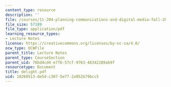 ```yaml
---
content_type: resource
description: ''
file: /courses/11-204-planning-communications-and-digital-media-fall-2004/10260513de5dc3075e772a952b79bcc5_delight.pdf
file_size: 57189
file_type: application/pdf
learning_resource_types:
- Lecture Notes
license: https://creativecommons.org/licenses/by-nc-sa/4.0/
ocw_type: OCWFile
parent_title: Lecture Notes
parent_type: CourseSection
parent_uid: 78bd4cd4-e7f6-57cf-9763-46342289ab9f
resourcetype: Document
title: delight.pdf
uid: 10260513-de5d-c307-5e77-2a952b79bcc5
---
```

